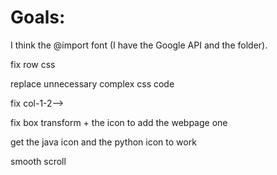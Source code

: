 # Goals: 

I think the @import font (I have the Google API and the folder).

fix row css

replace unnecessary complex css code

fix col-1-2-->

fix box transform + the icon to add the webpage one

get the java icon and the python icon to work

smooth scroll
